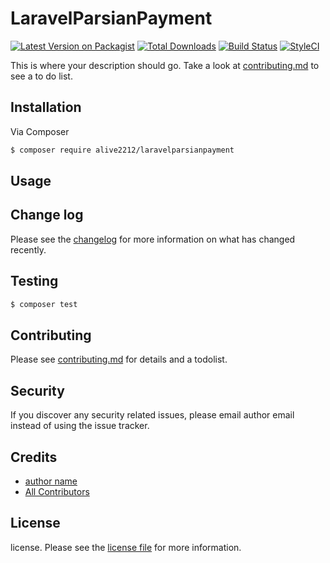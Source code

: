 # LaravelParsianPayment

[![Latest Version on Packagist][ico-version]][link-packagist]
[![Total Downloads][ico-downloads]][link-downloads]
[![Build Status][ico-travis]][link-travis]
[![StyleCI][ico-styleci]][link-styleci]

This is where your description should go. Take a look at [contributing.md](contributing.md) to see a to do list.

## Installation

Via Composer

``` bash
$ composer require alive2212/laravelparsianpayment
```

## Usage

## Change log

Please see the [changelog](changelog.md) for more information on what has changed recently.

## Testing

``` bash
$ composer test
```

## Contributing

Please see [contributing.md](contributing.md) for details and a todolist.

## Security

If you discover any security related issues, please email author email instead of using the issue tracker.

## Credits

- [author name][link-author]
- [All Contributors][link-contributors]

## License

license. Please see the [license file](license.md) for more information.

[ico-version]: https://img.shields.io/packagist/v/alive2212/laravelparsianpayment.svg?style=flat-square
[ico-downloads]: https://img.shields.io/packagist/dt/alive2212/laravelparsianpayment.svg?style=flat-square
[ico-travis]: https://img.shields.io/travis/alive2212/laravelparsianpayment/master.svg?style=flat-square
[ico-styleci]: https://styleci.io/repos/12345678/shield

[link-packagist]: https://packagist.org/packages/alive2212/laravelparsianpayment
[link-downloads]: https://packagist.org/packages/alive2212/laravelparsianpayment
[link-travis]: https://travis-ci.org/alive2212/laravelparsianpayment
[link-styleci]: https://styleci.io/repos/12345678
[link-author]: https://github.com/alive2212
[link-contributors]: ../../contributors]